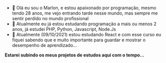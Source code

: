 - 👋 Olá eu sou o Marlon, e estou apaixonado por programação, mesmo tendo 28 anos, me vejo entrando tarde nesse mundo, mas sempre me sentir perdido no mundo profissional
- 👀 Atualmente eu já estou estudando programação a mais ou menos 2 anos, já estudei PHP, Python, Javascript, Node.Js
- 🌱 Atualmente (09/10/2021) estou estudando React e com esse curso eu fiquei sabendo que e muito importante para guardar e mostrar o desempenho de aprendizado...

**Estarei subindo os meus projetos de estudos aqui com o tempo...**

<!---
supremurs33/supremurs33 is a ✨ special ✨ repository because its `README.md` (this file) appears on your GitHub profile.
You can click the Preview link to take a look at your changes.
--->
